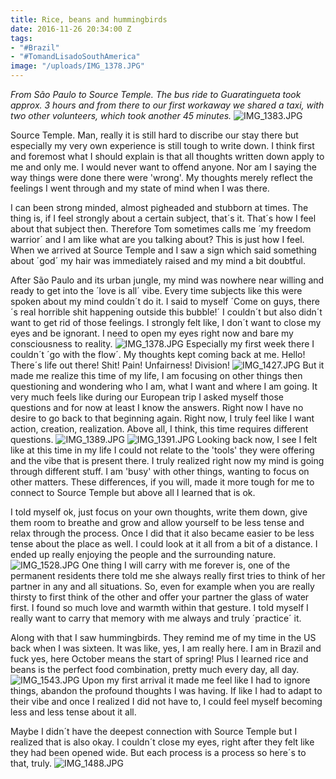 ```yaml
---
title: Rice, beans and hummingbirds
date: 2016-11-26 20:34:00 Z
tags:
- "#Brazil"
- "#TomandLisadoSouthAmerica"
image: "/uploads/IMG_1378.JPG"
---
```


*From São Paulo to Source Temple. The bus ride to Guaratingueta took approx. 3 hours and from there to our first workaway we shared a taxi, with two other volunteers, which took another 45 minutes.* <!--more-->
![IMG_1383.JPG](/uploads/IMG_1383.JPG)

Source Temple. Man, really it is still hard to discribe our stay there but especially my very own experience is still tough to write down. I think first and foremost what I should explain is that all thoughts written down apply to me and only me. I would never want to offend anyone. Nor am I saying the way things were done there were 'wrong'. My thoughts merely reflect the feelings I went through and my state of mind when I was there.

I can been strong minded, almost pigheaded and stubborn at times. The thing is, if I feel strongly about a certain subject, that´s it. That´s how I feel about that subject then. Therefore Tom sometimes calls me ´my freedom warrior´ and I am like what are you talking about? This is just how I feel. When we arrived at Source Temple and I saw a sign which said something about ´god´ my hair was immediately raised and my mind a bit doubtful.

After São Paulo and its urban jungle, my mind was nowhere near willing and ready to get into the ´love is all´ vibe. Every time subjects like this were spoken about my mind couldn´t do it. I said to myself ´Come on guys, there´s real horrible shit happening outside this bubble!´ I couldn´t but also didn´t want to get rid of those feelings. I strongly felt like, I don´t want to close my eyes and be ignorant. I need to open my eyes right now and bare my consciousness to reality.
![IMG_1378.JPG](/uploads/IMG_1378.JPG)
Especially my first week there I couldn´t ´go with the flow´. My thoughts kept coming back at me. Hello! There´s life out there! Shit! Pain! Unfairness! Division!
![IMG_1427.JPG](/uploads/IMG_1427.JPG)
But it made me realize this time of my life, I am focusing on other things then questioning and wondering who I am, what I want and where I am going. It very much feels like during our European trip I asked myself those questions and for now at least I know the answers. Right now I have no desire to go back to that beginning again. Right now, I truly feel like I want action, creation, realization. Above all, I think, this time requires different questions.
![IMG_1389.JPG](/uploads/IMG_1389.JPG)
![IMG_1391.JPG](/uploads/IMG_1391.JPG)
Looking back now, I see I felt like at this time in my life I could not relate to the 'tools' they were offering and the vibe that is present there. I truly realized right now my mind is going through different stuff. I am 'busy' with other things, wanting to focus on other matters. These differences, if you will, made it more tough for me to connect to Source Temple but above all I learned that is ok.

I told myself ok, just focus on your own thoughts, write them down, give them room to breathe and grow and allow yourself to be less tense and relax through the process. Once I did that it also became easier to be less tense about the place as well. I could look at it all from a bit of a distance. I ended up really enjoying the people and the surrounding nature.
![IMG_1528.JPG](/uploads/IMG_1528.JPG)
One thing I will carry with me forever is, one of the permanent residents there told me she always really first tries to think of her partner in any and all situations. So, even for example when you are really thirsty to first think of the other and offer your partner the glass of water first. I found so much love and warmth within that gesture. I told myself I really want to carry that memory with me always and truly ´practice´ it.

Along with that I saw hummingbirds. They remind me of my time in the US back when I was sixteen. It was like, yes, I am really here. I am in Brazil and fuck yes, here October means the start of spring! Plus I learned rice and beans is the perfect food combination, pretty much every day, all day.
![IMG_1543.JPG](/uploads/IMG_1543.JPG)
Upon my first arrival it made me feel like I had to ignore things, abandon the profound thoughts I was having. If like I had to adapt to their vibe and once I realized I did not have to, I could feel myself becoming less and less tense about it all.

Maybe I didn´t have the deepest connection with Source Temple but I realized that is also okay. I couldn´t close my eyes, right after they felt like they had been opened wide. But each process is a process so here´s to that, truly.
![IMG_1488.JPG](/uploads/IMG_1488.JPG)